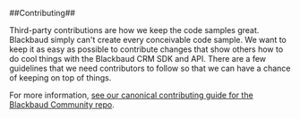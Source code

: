 ##Contributing##

Third-party contributions are how we keep the code samples great. Blackbaud simply can't create every conceivable code sample. We want to keep it as easy as possible to contribute changes that show others how to do cool things with the Blackbaud CRM SDK and API. There are a few guidelines that we need contributors to follow so that we can have a chance of keeping on top of things.

For more information, [see our canonical contributing guide for the Blackbaud Community repo](https://github.com/bbBobbyEarl/Blackbaud-CRM/blob/master/CONTRIBUTING.md).